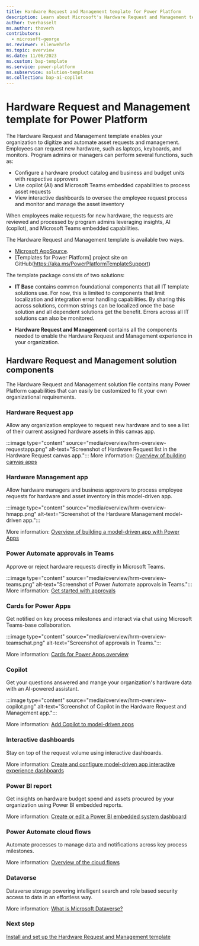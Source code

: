 ```yaml
---
title: Hardware Request and Management template for Power Platform
description: Learn about Microsoft's Hardware Request and Management template for Microsoft Power Platform.
author: tverhasselt
ms.author: thoverh
contributors:
  - microsoft-george
ms.reviewer: ellenwehrle
ms.topic: overview
ms.date: 11/06/2023
ms.custom: bap-template
ms.service: power-platform
ms.subservice: solution-templates
ms.collection: bap-ai-copilot
---
```


# Hardware Request and Management template for Power Platform

The Hardware Request and Management template enables your organization to digitize and automate asset requests and management. Employees can request new hardware, such as laptops, keyboards, and monitors.
Program admins or managers can perform several functions, such as:

- Configure a hardware product catalog and business and budget units with respective approvers
- Use copilot (AI) and Microsoft Teams embedded capabilities to process asset requests
- View interactive dashboards to oversee the employee request process and monitor and manage the asset inventory

When employees make requests for new hardware, the requests are reviewed and processed by program admins leveraging insights, AI (copilot), and Microsoft Teams embedded capabilities.

The Hardware Request and Management template is available two ways.

- [Microsoft AppSource](<https://aka.ms/HardwareRequestAndManagementTemplate>).
- [Templates for Power Platform] project site on GitHub(<https://aka.ms/PowerPlatformTemplateSupport>)

The template package consists of two solutions:

- **IT Base** contains common foundational components that all IT template solutions use. For now, this is limited to components that limit localization and integration error handling capabilities. By sharing this across solutions, common strings can be localized once the base solution and all dependent solutions get the benefit. Errors across all IT solutions can also be monitored.

- **Hardware Request and Management** contains all the components needed to enable the Hardware Request and Management experience in your organization.

## Hardware Request and Management solution components

The Hardware Request and Management solution file contains many Power Platform capabilities that can easily be customized to fit your own organizational requirements.

### Hardware Request app

Allow any organization employee to request new hardware and to see a list of their current assigned hardware assets in this canvas app.

:::image type="content" source="media/overview/hrm-overview-requestapp.png" alt-text="Screenshot of Hardware Request list in the Hardware Request canvas app.":::
More information: [Overview of building canvas apps](/power-apps/maker/canvas-apps/getting-started)

### Hardware Management app

Allow hardware managers and business approvers to process employee requests for hardware and asset inventory in this model-driven app.

:::image type="content" source="media/overview/hrm-overview-hmapp.png" alt-text="Screenshot of the Hardware Management model-driven app.":::

More information: [Overview of building a model-driven app with Power Apps](/power-apps/maker/model-driven-apps/model-driven-app-overview)

### Power Automate approvals in Teams

Approve or reject hardware requests directly in Microsoft Teams.

:::image type="content" source="media/overview/hrm-overview-teams.png" alt-text="Screenshot of Power Automate approvals in Teams.":::
More information: [Get started with approvals](/power-automate/get-started-approvals)

### Cards for Power Apps

Get notified on key process milestones and interact via chat using Microsoft Teams-base collaboration.

:::image type="content" source="media/overview/hrm-overview-teamschat.png" alt-text="Screenshot of approvals in Teams.":::

More information: [Cards for Power Apps overview](/power-apps/cards/overview)

### Copilot

Get your questions answered and mange your organization's hardware data with an AI-powered assistant.

:::image type="content" source="media/overview/hrm-overview-copilot.png" alt-text="Screenshot of Copilot in the Hardware Request and Management app.":::

More information: [Add Copilot to model-driven apps](/power-apps/maker/model-driven-apps/add-ai-copilot)

### Interactive dashboards

Stay on top of the request volume using interactive dashboards.

More information: [Create and configure model-driven app interactive experience dashboards](/power-apps/maker/model-driven-apps/configure-interactive-experience-dashboards)

### Power BI report

Get insights on hardware budget spend and assets procured by your organization using Power BI embedded reports.

More information: [Create or edit a Power BI embedded system dashboard](/power-apps/maker/model-driven-apps/create-edit-powerbi-embedded-page)

### Power Automate cloud flows

Automate processes to manage data and notifications across key process milestones.

More information: [Overview of the cloud flows](/power-automate/overview-cloud)

### Dataverse

Dataverse storage powering intelligent search and role based security access to data in an effortless way.

More information: [What is Microsoft Dataverse?](/power-apps/maker/data-platform/data-platform-intro)

### Next step

[Install and set up the Hardware Request and Management template](install-and-set-up.md)
